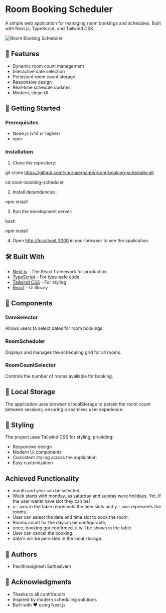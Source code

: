 # Room Booking Scheduler

A simple web application for managing room bookings and schedules. Built with Next.js, TypeScript, and Tailwind CSS.

![Room Booking Scheduler](screenshot.png)

## 🌟 Features

- Dynamic room count management
- Interactive date selection
- Persistent room count storage
- Responsive design
- Real-time schedule updates
- Modern, clean UI

## 🚀 Getting Started

### Prerequisites

- Node.js (v14 or higher)
- npm 

### Installation

1. Clone the repository: 

git clone https://github.com/yourusername/room-booking-scheduler.git

cd room-booking-scheduler

2. Install dependencies:

npm install

3. Run the development server:

bash

npm install

4. Open [http://localhost:3000](http://localhost:3000) in your browser to see the application.

## 🛠️ Built With

- [Next.js](https://nextjs.org/) - The React framework for production
- [TypeScript](https://www.typescriptlang.org/) - For type-safe code
- [Tailwind CSS](https://tailwindcss.com/) - For styling
- [React](https://reactjs.org/) - UI library

## 📱 Components

### DateSelector
Allows users to select dates for room bookings.

### RoomScheduler
Displays and manages the scheduling grid for all rooms.

### RoomCountSelector
Controls the number of rooms available for booking.

## 💾 Local Storage

The application uses browser's localStorage to persist the room count between sessions, ensuring a seamless user experience.

## 🎨 Styling

The project uses Tailwind CSS for styling, providing:
- Responsive design
- Modern UI components
- Consistent styling across the application
- Easy customization

## Achieved Functionality

- month and year can be selected,
- Week starts with monday, as saturday and sunday were hoildays. Yet, If the user wants have slot they can be!
- x - axis in the table represents the time slots and y - axis represents the rooms.
- User can select the date and time slot to book the room.
- Rooms count for the daycan be configurable,
- once, booking got confirmed, it will be shown in the table.
- User can cancel the booking.
- data's will be persisted in the local storage.

## 👥 Authors

- Pavithravignesh Sathasivam

## 🙏 Acknowledgments

- Thanks to all contributors
- Inspired by modern scheduling solutions
- Built with ❤️ using Next.js
